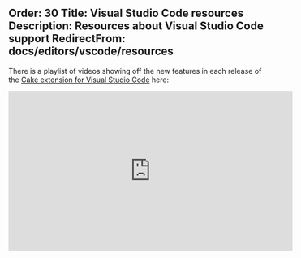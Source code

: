 Order: 30
Title: Visual Studio Code resources
Description: Resources about Visual Studio Code support
RedirectFrom: docs/editors/vscode/resources
---

There is a playlist of videos showing off the new features in each release of the [Cake extension for Visual Studio Code] here:

<iframe width="560" height="315" src="https://www.youtube.com/embed/videoseries?list=PL84yg23i9GBg7_7an5Qbo0Qllg-l2e-q-" frameborder="0" gesture="media" allowfullscreen></iframe>

[Cake extension for Visual Studio Code]: https://marketplace.visualstudio.com/items/cake-build.cake-vscode
